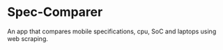 # Spec-Comparer
An app that compares mobile specifications, cpu, SoC and laptops using web scraping.
